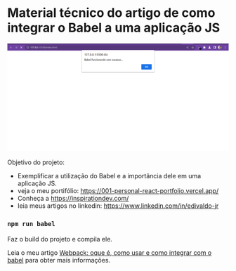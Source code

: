 # Material técnico do artigo de como integrar o Babel a uma aplicação JS

<img width="1266" alt="Captura de tela 2022-06-19 às 2 18 18 PM" src="https://raw.githubusercontent.com/Edi6758/artigo02-babel/master/src/img/project-preview.png">

Objetivo do projeto:

- Exemplificar a utilização do Babel e a importância dele em uma aplicação JS.
- veja o meu portifólio: <https://001-personal-react-portfolio.vercel.app/>
- Conheça a <https://inspirationdev.com/>
- leia meus artigos no linkedin: <https://www.linkedin.com/in/edivaldo-jr>

### `npm run babel`

Faz o build do projeto e compila ele.

Leia o meu artigo [Webpack: oque é, como usar e como integrar com o babel](https://www.linkedin.com/pulse/oque-%C3%A9-o-babel-e-como-integrar-ele-na-sua-aplica%C3%A7%C3%A3o-js-j%C3%BAnior) para obter mais informações.

